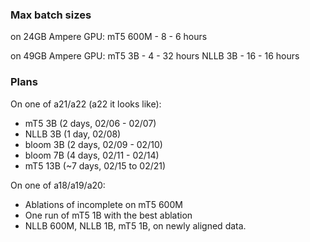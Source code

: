 ### Max batch sizes
on 24GB Ampere GPU:
mT5 600M - 8 - 6 hours

on 49GB Ampere GPU:
mT5 3B - 4 - 32 hours
NLLB 3B - 16 - 16 hours

### Plans
On one of a21/a22 (a22 it looks like):
- mT5 3B (2 days, 02/06 - 02/07)
- NLLB 3B (1 day, 02/08)
- bloom 3B (2 days, 02/09 - 02/10)
- bloom 7B (4 days, 02/11 - 02/14)
- mT5 13B (~7 days, 02/15 to 02/21)

On one of a18/a19/a20:
- Ablations of incomplete on mT5 600M
- One run of mT5 1B with the best ablation
- NLLB 600M, NLLB 1B, mT5 1B, on newly aligned data.
